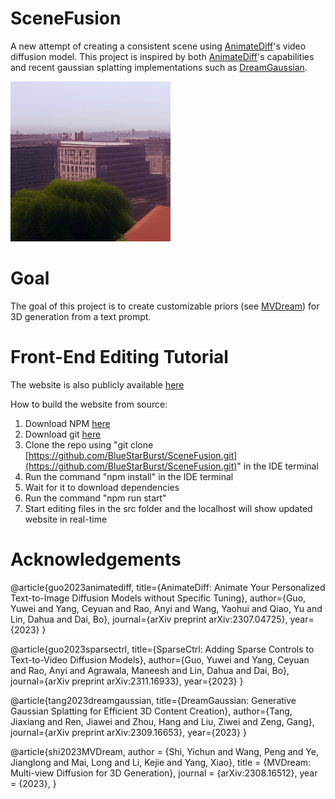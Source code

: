 # SceneFusion
A new attempt of creating a consistent scene using [AnimateDiff](https://animatediff.github.io/)'s video diffusion model. This project is inspired by both [AnimateDiff](https://animatediff.github.io/)'s capabilities and recent gaussian splatting implementations such as [DreamGaussian](https://dreamgaussian.github.io/). 

![test](https://github.com/BlueStarBurst/SceneFusion/blob/main/docs/src/Resources/sample-17.gif?raw=true)

# Goal
The goal of this project is to create customizable priors (see [MVDream](https://mv-dream.github.io/)) for 3D generation from a text prompt. 

# Front-End Editing Tutorial

The website is also publicly available [here](https://bluestarburst.github.io/SceneFusion/) 

How to build the website from source:

1. Download NPM [here](https://nodejs.org/en/download)
2. Download git [here](https://github.com/git-guides/install-git)
3. Clone the repo using "git clone [https://github.com/BlueStarBurst/SceneFusion.git](https://github.com/BlueStarBurst/SceneFusion.git)" in the IDE terminal
4. Run the command "npm install" in the IDE terminal
5. Wait for it to download dependencies
6. Run the command "npm run start"
7. Start editing files in the src folder and the localhost will show updated website in real-time

# Acknowledgements

@article{guo2023animatediff,
  title={AnimateDiff: Animate Your Personalized Text-to-Image Diffusion Models without Specific Tuning},
  author={Guo, Yuwei and Yang, Ceyuan and Rao, Anyi and Wang, Yaohui and Qiao, Yu and Lin, Dahua and Dai, Bo},
  journal={arXiv preprint arXiv:2307.04725},
  year={2023}
}

@article{guo2023sparsectrl,
  title={SparseCtrl: Adding Sparse Controls to Text-to-Video Diffusion Models},
  author={Guo, Yuwei and Yang, Ceyuan and Rao, Anyi and Agrawala, Maneesh and Lin, Dahua and Dai, Bo},
  journal={arXiv preprint arXiv:2311.16933},
  year={2023}
}

@article{tang2023dreamgaussian,
  title={DreamGaussian: Generative Gaussian Splatting for Efficient 3D Content Creation},
  author={Tang, Jiaxiang and Ren, Jiawei and Zhou, Hang and Liu, Ziwei and Zeng, Gang},
  journal={arXiv preprint arXiv:2309.16653},
  year={2023}
}

@article{shi2023MVDream,
  author = {Shi, Yichun and Wang, Peng and Ye, Jianglong and Mai, Long and Li, Kejie and Yang, Xiao},
  title = {MVDream: Multi-view Diffusion for 3D Generation},
  journal = {arXiv:2308.16512},
  year = {2023},
}
